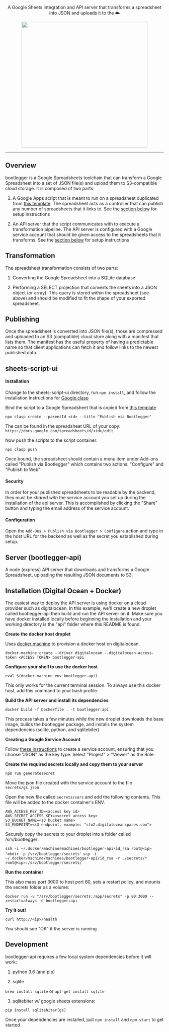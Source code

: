 <p align="center">
  A Google Sheets integration and API server that transforms a spreadsheet into JSON and uploads it to the ☁️</p>
<p align="center"><img src="https://brandoncroftcom.sfo2.cdn.digitaloceanspaces.com/SS_Banshee.jpg" width="400" /></p>

---

## Overview

bootlegger is a Google Spreadsheets toolchain that can transform a Google Spreadsheet into a set of JSON file(s) and upload them to S3-compatible cloud storage. It is composed of two parts:

1. A Google Apps script that is meant to run on a spreadsheet duplicated from [this template](https://docs.google.com/spreadsheets/d/1TOHNH2mR0RovUyoUx081WSgwqLTDNV24syjSGeR5VG0/edit#gid=0). The spreadsheet acts as a controller that can publish any number of spreadsheets that it links to. See the [section below](#sheets-script-ui) for setup instructions

2. An API server that the script communicates with to execute a transformation pipeline. The API server is configured with a Google service account that should be given access to the spreadsheets that it transforms. See the [section below](#server) for setup instructions

## Transformation

The spreadsheet transformation consists of two parts:

1. Converting the Google Spreadsheet into a SQLite database

2. Performing a SELECT projection that converts the sheets into a JSON object (or array). This query is stored within the spreadsheet (see above) and should be modified to fit the shape of your exported spreadsheet.

## Publishing

Once the spreadsheet is converted into JSON file(s), those are compressed and uploaded to an S3 (compatible) cloud store along with a manifest that lists them. The manifest has the useful property of having a predictable name so that client applications can fetch it and follow links to the newest published data.

## sheets-script-ui

#### Installation

Change to the sheets-script-ui directory, run `npm install`, and follow the installation instructions for [Google clasp](https://github.com/google/clasp)

Bind the script to a Google Spreadsheet that is copied from [this template](https://docs.google.com/spreadsheets/d/1TOHNH2mR0RovUyoUx081WSgwqLTDNV24syjSGeR5VG0/edit#gid=0)

`npx clasp create --parentId <id> --title "Publish via Bootlegger"`

The <id> can be found in the spreadsheet URL of your copy: `https://docs.google.com/spreadsheets/d/<id>/edit`

Now push the scripts to the script container:

`npx clasp push`

Once bound, the spreadsheet should contain a menu item under Add-ons called "Publish via Bootlegger" which contains two actions: "Configure" and "Publish to Web"

#### Security

In order for your published spreadsheets to be readable by the backend, they must be _shared with_ the service account you set up during the installation of the api server. This is accomplished by clicking the "Share" button and typing the email address of the service account.

#### Configuration

Open the `Add-Ons > Publish via Bootlegger > Configure` action and type in the host URL for the backend as well as the secret you established during setup.

## Server (bootlegger-api)

A node (express) API server that downloads and transforms a Google Spreadsheet, uploading the resulting JSON documents to S3.

## Installation (Digital Ocean + Docker)

The easiest way to deploy the API server is using docker on a cloud provider such as digitalocean. In this example, we'll create a new droplet called bootlegger-api then build and run the API server on it. Make sure you have docker installed locally before beginning the installation and your working directory is the "api" folder where this README is found.

**Create the docker host droplet**

Uses [docker machine](https://docs.docker.com/machine/) to provision a docker host on digitalocean.

`docker-machine create --driver digitalocean --digitalocean-access-token <ACCESS TOKEN> bootlegger-api`

**Configure your shell to use the docker host**

`eval $(docker-machine env bootlegger-api)`

This only works for the current terminal session. To always use this docker host, add this command to your bash profile.

**Build the API server and install its dependencies**

`docker build -f Dockerfile . -t bootlegger:api`

This process takes a few minutes while the new droplet downloads the base image, builds the bootlegger package, and installs the system dependencies (sqlite, python, and sqlitebiter)

**Creating a Google Service Account**

Follow [these instructions](https://support.google.com/a/answer/7378726?hl=en) to create a service account, ensuring that you choose "JSON" as the key type. Select "Project" > "Viewer" as the Role.

**Create the required secrets locally and copy them to your server**

`npm run generatesecret`

Move the json file created with the service account to the file `secrets/gs.json`

Open the new file called `secrets/vars` and add the following contents. This file will be added to the docker container's ENV.

```
AWS_ACCESS_KEY_ID=<access key id>
AWS_SECRET_ACCESS_KEY=<secret access key>
S3_BUCKET_NAME=<s3 bucket name>
S3_ENDPOINT=<s3 endpoint, example: "sfo2.digitaloceanspaces.com">
```

Securely copy the secrets to your droplet into a folder called /srv/bootlegger:

`ssh -i ~/.docker/machine/machines/bootlegger-api/id_rsa root@<ip> 'mkdir -p /srv/bootlegger/secrets'`
`scp -i ~/.docker/machine/machines/bootlegger-api/id_rsa -r ./secrets/* root@<ip>:/srv/bootlegger/secrets/`

**Run the container**

This also maps port 3000 to host port 80, sets a restart policy, and mounts the secrets folder as a volume:

`docker run -v "/srv/bootlegger/secrets:/app/secrets" -p 80:3000 --restart=always -d bootlegger:api`

**Try it out!**

`curl http://<ip>/health`

You should see "OK" if the server is running

## Development

bootlegger-api requires a few local system dependencies before it will work:

1. python 3.6 (and pip)

2. sqlite

`brew install sqlite` or `apt-get install sqlite`

3. sqlitebiter w/ google sheets extensions:

`pip install sqlitebiter[gs]`

Once your dependencies are installed, just `npm install` and `npm start` to get started
